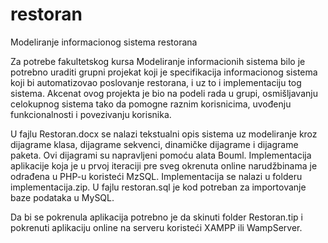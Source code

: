 # restoran
Modeliranje informacionog sistema restorana

Za potrebe fakultetskog kursa Modeliranje informacionih sistema bilo je potrebno uraditi grupni projekat koji je specifikacija informacionog sistema koji bi automatizovao poslovanje restorana, i uz to i implementaciju tog sistema.
Akcenat ovog projekta je bio na podeli rada u grupi, osmišljavanju celokupnog sistema tako da pomogne raznim korisnicima, uvođenju funkcionalnosti i povezivanju korisnika.

U fajlu Restoran.docx se nalazi tekstualni opis sistema uz modeliranje kroz dijagrame klasa, dijagrame sekvenci, dinamičke dijagrame i dijagrame paketa. Ovi dijagrami su napravljeni pomoću alata Bouml. Implementacija aplikacije koja je u prvoj iteraciji pre sveg okrenuta online narudžbinama je odrađena u PHP-u koristeći MzSQL.
Implementacija se nalazi u folderu implementacija.zip.
U fajlu restoran.sql je kod potreban za importovanje baze podataka u MySQL.

Da bi se pokrenula aplikacija potrebno je da skinuti folder Restoran.tip i pokrenuti aplikaciju online na serveru koristeći XAMPP ili WampServer.
